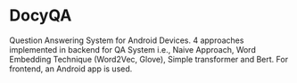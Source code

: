 # DocyQA
Question Answering System for Android Devices. 4 approaches implemented in backend for QA System i.e., Naive Approach, Word Embedding Technique (Word2Vec, Glove), Simple transformer and Bert. For frontend, an Android app is used.
